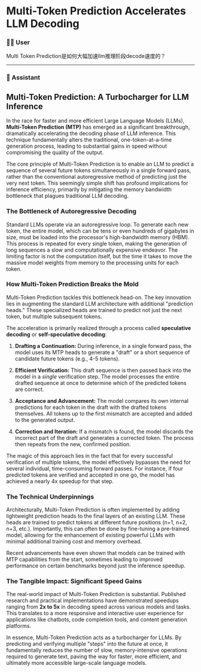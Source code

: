 # Multi-Token Prediction Accelerates LLM Decoding

### 🧑‍💻 User

Multi Token Prediction是如何大幅加速llm推理阶段decode速度的？

---

### 🤖 Assistant

## Multi-Token Prediction: A Turbocharger for LLM Inference

In the race for faster and more efficient Large Language Models (LLMs), **Multi-Token Prediction (MTP)** has emerged as a significant breakthrough, dramatically accelerating the decoding phase of LLM inference. This technique fundamentally alters the traditional, one-token-at-a-time generation process, leading to substantial gains in speed without compromising the quality of the output.

The core principle of Multi-Token Prediction is to enable an LLM to predict a sequence of several future tokens simultaneously in a single forward pass, rather than the conventional autoregressive method of predicting just the very next token. This seemingly simple shift has profound implications for inference efficiency, primarily by mitigating the memory bandwidth bottleneck that plagues traditional LLM decoding.

### The Bottleneck of Autoregressive Decoding

Standard LLMs operate via an autoregressive loop. To generate each new token, the entire model, which can be tens or even hundreds of gigabytes in size, must be loaded into the processor's high-bandwidth memory (HBM). This process is repeated for every single token, making the generation of long sequences a slow and computationally expensive endeavor. The limiting factor is not the computation itself, but the time it takes to move the massive model weights from memory to the processing units for each token.

### How Multi-Token Prediction Breaks the Mold

Multi-Token Prediction tackles this bottleneck head-on. The key innovation lies in augmenting the standard LLM architecture with additional "prediction heads." These specialized heads are trained to predict not just the next token, but multiple subsequent tokens.

The acceleration is primarily realized through a process called **speculative decoding** or **self-speculative decoding**:

1.  **Drafting a Continuation:** During inference, in a single forward pass, the model uses its MTP heads to generate a "draft" or a short sequence of candidate future tokens (e.g., 4-5 tokens).

2.  **Efficient Verification:** This draft sequence is then passed back into the model in a *single* verification step. The model processes the entire drafted sequence at once to determine which of the predicted tokens are correct.

3.  **Acceptance and Advancement:** The model compares its own internal predictions for each token in the draft with the drafted tokens themselves. All tokens up to the first mismatch are accepted and added to the generated output.

4.  **Correction and Iteration:** If a mismatch is found, the model discards the incorrect part of the draft and generates a corrected token. The process then repeats from the new, confirmed position.

The magic of this approach lies in the fact that for every successful verification of multiple tokens, the model effectively bypasses the need for several individual, time-consuming forward passes. For instance, if four predicted tokens are verified and accepted in one go, the model has achieved a nearly 4x speedup for that step.

### The Technical Underpinnings

Architecturally, Multi-Token Prediction is often implemented by adding lightweight prediction heads to the final layers of an existing LLM. These heads are trained to predict tokens at different future positions (n+1, n+2, n+3, etc.). Importantly, this can often be done by fine-tuning a pre-trained model, allowing for the enhancement of existing powerful LLMs with minimal additional training cost and memory overhead.

Recent advancements have even shown that models can be trained with MTP capabilities from the start, sometimes leading to improved performance on certain benchmarks beyond just the inference speedup.

### The Tangible Impact: Significant Speed Gains

The real-world impact of Multi-Token Prediction is substantial. Published research and practical implementations have demonstrated speedups ranging from **2x to 5x** in decoding speed across various models and tasks. This translates to a more responsive and interactive user experience for applications like chatbots, code completion tools, and content generation platforms.

In essence, Multi-Token Prediction acts as a turbocharger for LLMs. By predicting and verifying multiple "steps" into the future at once, it fundamentally reduces the number of slow, memory-intensive operations required to generate text, paving the way for faster, more efficient, and ultimately more accessible large-scale language models.